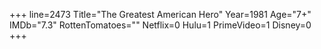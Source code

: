 +++
line=2473
Title="The Greatest American Hero"
Year=1981
Age="7+"
IMDb="7.3"
RottenTomatoes=""
Netflix=0
Hulu=1
PrimeVideo=1
Disney=0
+++

